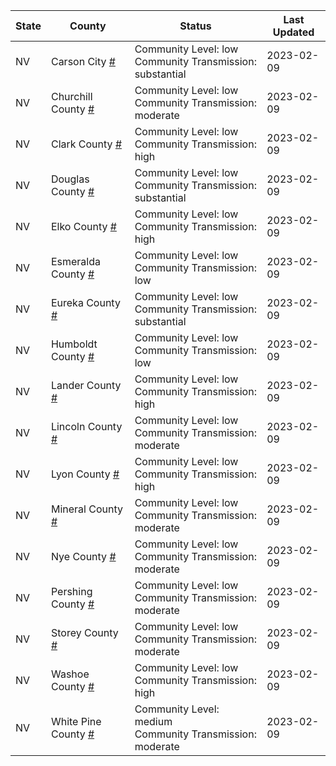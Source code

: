 State | County | Status | Last Updated
--- | --- | --- | --- 
NV | Carson City <a href="#carson_city">#</a> | <a name="carson_city"></a>Community Level: low<br/>Community Transmission: substantial | 2023-02-09
NV | Churchill County <a href="#churchill_county">#</a> | <a name="churchill_county"></a>Community Level: low<br/>Community Transmission: moderate | 2023-02-09
NV | Clark County <a href="#clark_county">#</a> | <a name="clark_county"></a>Community Level: low<br/>Community Transmission: high | 2023-02-09
NV | Douglas County <a href="#douglas_county">#</a> | <a name="douglas_county"></a>Community Level: low<br/>Community Transmission: substantial | 2023-02-09
NV | Elko County <a href="#elko_county">#</a> | <a name="elko_county"></a>Community Level: low<br/>Community Transmission: high | 2023-02-09
NV | Esmeralda County <a href="#esmeralda_county">#</a> | <a name="esmeralda_county"></a>Community Level: low<br/>Community Transmission: low | 2023-02-09
NV | Eureka County <a href="#eureka_county">#</a> | <a name="eureka_county"></a>Community Level: low<br/>Community Transmission: substantial | 2023-02-09
NV | Humboldt County <a href="#humboldt_county">#</a> | <a name="humboldt_county"></a>Community Level: low<br/>Community Transmission: low | 2023-02-09
NV | Lander County <a href="#lander_county">#</a> | <a name="lander_county"></a>Community Level: low<br/>Community Transmission: high | 2023-02-09
NV | Lincoln County <a href="#lincoln_county">#</a> | <a name="lincoln_county"></a>Community Level: low<br/>Community Transmission: moderate | 2023-02-09
NV | Lyon County <a href="#lyon_county">#</a> | <a name="lyon_county"></a>Community Level: low<br/>Community Transmission: high | 2023-02-09
NV | Mineral County <a href="#mineral_county">#</a> | <a name="mineral_county"></a>Community Level: low<br/>Community Transmission: moderate | 2023-02-09
NV | Nye County <a href="#nye_county">#</a> | <a name="nye_county"></a>Community Level: low<br/>Community Transmission: moderate | 2023-02-09
NV | Pershing County <a href="#pershing_county">#</a> | <a name="pershing_county"></a>Community Level: low<br/>Community Transmission: moderate | 2023-02-09
NV | Storey County <a href="#storey_county">#</a> | <a name="storey_county"></a>Community Level: low<br/>Community Transmission: moderate | 2023-02-09
NV | Washoe County <a href="#washoe_county">#</a> | <a name="washoe_county"></a>Community Level: low<br/>Community Transmission: high | 2023-02-09
NV | White Pine County <a href="#white_pine_county">#</a> | <a name="white_pine_county"></a>Community Level: medium<br/>Community Transmission: moderate | 2023-02-09
